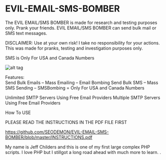 # EVIL-EMAIL-SMS-BOMBER
The EVIL EMAIL/SMS BOMBER is made for research and testing purposes only.  Prank your friends.  EVIL EMAIL/SMS BOMBER can send bulk mail or SMS text messages.
 
 DISCLAIMER:  Use at your own risk!  I take no responsibility for your actions.  This was made for pranks, testing and investigation purposes only.
 
 SMS is Only For USA and Canada Numbers
 
![alt tag](https://github.com/SEODEMON/EVIL-EMAIL-SMS-BOMBER/blob/master/images/SCREEN_SHOT.jpg)

Features:  
Send Bulk Emails – Mass Emailing – Email Bombing
Send Bulk SMS – Mass SMS Sending – SMSBombing  =  Only For USA and Canada Numbers

Unlimited SMTP Servers Using Free Email Providers
Multiple SMTP Servers Using Free Email Providers

How To USE 

PLEASE READ THE INSTRUCTIONS IN THE PDF FILE FIRST   

https://github.com/SEODEMON/EVIL-EMAIL-SMS-BOMBER/blob/master/INSTRUCTIONS.pdf

 My name is Jeff Childers and this is one of my first large complex PHP scripts.  I love PHP but I stillgot a long road ahead with much more to learn. .
  
